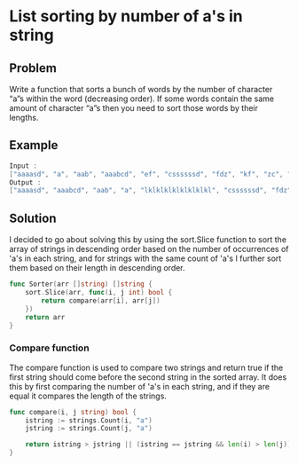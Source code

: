 # List sorting by number of a's in string

## Problem
Write a function that sorts a bunch of words by the number of
character “a”s within the word (decreasing order). If some words
contain the same amount of character “a”s then you need to sort
those words by their lengths.

## Example
```go
Input :
["aaaasd", "a", "aab", "aaabcd", "ef", "cssssssd", "fdz", "kf", "zc", "lklklklklklklklkl", "l"]
Output :
["aaaasd", "aaabcd", "aab", "a", "lklklklklklklklkl", "cssssssd", "fdz", "ef", "kf", "zc", "l"]
```


## Solution
I decided to go about solving this by using the sort.Slice function to sort the array of strings in descending order based on the number of occurrences of 'a's in each string, and for strings with the same count of 'a's I further sort them based on their length in descending order.

```go
func Sorter(arr []string) []string {
	sort.Slice(arr, func(i, j int) bool {
		return compare(arr[i], arr[j])
	})
	return arr
}
```

### Compare function
The compare function is used to compare two strings and return true if the first string should come before the second string in the sorted array. It does this by first comparing the number of 'a's in each string, and if they are equal it compares the length of the strings.

```go
func compare(i, j string) bool {
	istring := strings.Count(i, "a")
	jstring := strings.Count(j, "a")

	return istring > jstring || (istring == jstring && len(i) > len(j))
}
```